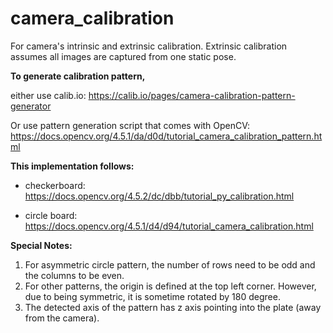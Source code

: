 # camera_calibration
For camera's intrinsic and extrinsic calibration. Extrinsic calibration assumes all images are captured from one static pose.

**To generate calibration pattern,**

either use calib.io:
https://calib.io/pages/camera-calibration-pattern-generator

Or use pattern generation script that comes with OpenCV:
https://docs.opencv.org/4.5.1/da/d0d/tutorial_camera_calibration_pattern.html

**This implementation follows:**

+ checkerboard:
https://docs.opencv.org/4.5.2/dc/dbb/tutorial_py_calibration.html

+ circle board:
https://docs.opencv.org/4.5.1/d4/d94/tutorial_camera_calibration.html

**Special Notes:**

1. For asymmetric circle pattern, the number of rows need to be odd and the columns to be even.
2. For other patterns, the origin is defined at the top left corner. However, due to being symmetric, it is sometime rotated by 180 degree.
3. The detected axis of the pattern has z axis pointing into the plate (away from the camera).
